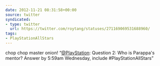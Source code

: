 ```yaml
---
date: 2012-11-21 08:31:58+00:00
source: twitter
syndicated:
- type: twitter
  url: https://twitter.com/roytang/statuses/271169069531688960/
tags:
- PlayStationAllStars
---
```


chop chop master onion! “[@PlayStation](https://twitter.com/PlayStation/): Question 2: Who is Parappa's mentor? Answer by 5:59am Wednesday, include #PlayStationAllStars”